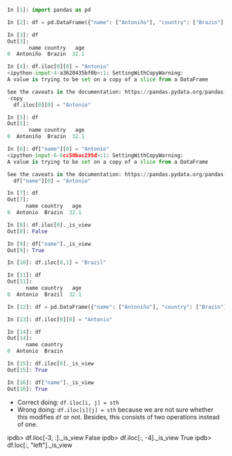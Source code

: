 ```python
In [1]: import pandas as pd

In [2]: df = pd.DataFrame({"name": ["Antoniño"], "country": ["Brazin"], "age": [32.1]})

In [3]: df
Out[3]:
       name country   age
0  Antoniño  Brazin  32.1

In [4]: df.iloc[0][0] = "Antonio"
<ipython-input-4-a3620435bf0b>:1: SettingWithCopyWarning:
A value is trying to be set on a copy of a slice from a DataFrame

See the caveats in the documentation: https://pandas.pydata.org/pandas-docs/stable/user_guide/indexing.html#returning-a-view-versus-a
-copy
  df.iloc[0][0] = "Antonio"

In [5]: df
Out[5]:
       name country   age
0  Antoniño  Brazin  32.1

In [6]: df["name"][0] = "Antonio"
<ipython-input-6-0cc50bac295d>:1: SettingWithCopyWarning:
A value is trying to be set on a copy of a slice from a DataFrame

See the caveats in the documentation: https://pandas.pydata.org/pandas-docs/stable/user_guide/indexing.html#returning-a-view-versus-a-copy
  df["name"][0] = "Antonio"

In [7]: df
Out[7]:
      name country   age
0  Antonio  Brazin  32.1

In [8]: df.iloc[0]._is_view
Out[8]: False

In [9]: df["name"]._is_view
Out[9]: True

In [10]: df.iloc[0,1] = "Brazil"

In [11]: df
Out[11]: 
      name country   age
0  Antonio  Brazil  32.1

In [12]: df = pd.DataFrame({"name": ["Antoniño"], "country": ["Brazin"]})

In [13]: df.iloc[0][0] = "Antonio"

In [14]: df
Out[14]: 
      name country
0  Antonio  Brazin

In [15]: df.iloc[0]._is_view
Out[15]: True

In [16]: df["name"]._is_view
Out[16]: True
```

- Correct doing: `df.iloc[i, j] = sth`
- Wrong doing: `df.iloc[i][j] = sth` because we are not sure whether this modifies `df` or not.
  Besides, this consists of two operations instead of one.

ipdb> df.iloc[-3, :]._is_view
False
ipdb> df.iloc[:, -4]._is_view
True
ipdb> df.loc[:, "left"]._is_view
